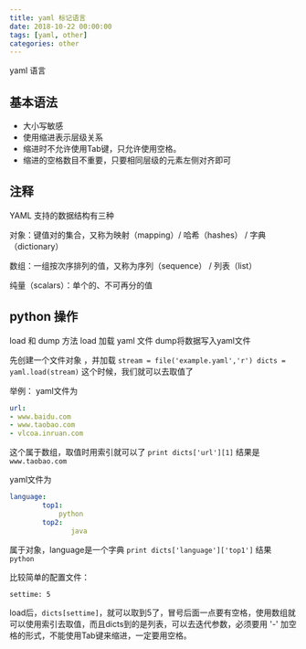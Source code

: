 ```yaml
---
title: yaml 标记语言
date: 2018-10-22 00:00:00
tags: [yaml, other]
categories: other
---
```


yaml 语言

<!-- more -->

## 基本语法

- 大小写敏感
- 使用缩进表示层级关系
- 缩进时不允许使用Tab键，只允许使用空格。
- 缩进的空格数目不重要，只要相同层级的元素左侧对齐即可

## 注释

YAML 支持的数据结构有三种

对象：键值对的集合，又称为映射（mapping）/ 哈希（hashes） / 字典（dictionary）

数组：一组按次序排列的值，又称为序列（sequence） / 列表（list）

纯量（scalars）：单个的、不可再分的值

## python 操作

load  和 dump 方法
load 加载 yaml 文件   dump将数据写入yaml文件

先创建一个文件对象 ，并加载 `stream = file('example.yaml','r') dicts = yaml.load(stream)` 这个时候，我们就可以去取值了

举例：
yaml文件为

```yaml
url:
- www.baidu.com
- www.taobao.com
- vlcoa.inruan.com 
```

这个属于数组，取值时用索引就可以了 `print dicts['url'][1]` 结果是 `www.taobao.com`

yaml文件为

```yaml
language:
        top1:
            python
        top2:
               java
```

属于对象，language是一个字典 `print dicts['language']['top1']` 结果 `python`

比较简单的配置文件：

    settime: 5     

load后，`dicts[settime]`，就可以取到5了，冒号后面一点要有空格，使用数组就可以使用索引去取值，而且dicts到的是列表，可以去迭代参数，必须要用  '-' 加空格的形式，不能使用Tab键来缩进，一定要用空格。